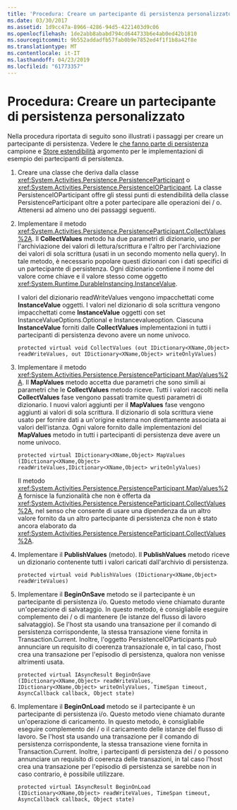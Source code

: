 ```yaml
---
title: 'Procedura: Creare un partecipante di persistenza personalizzato'
ms.date: 03/30/2017
ms.assetid: 1d9cc47a-8966-4286-94d5-4221403d9c06
ms.openlocfilehash: 1de2abb8ababd794cd644733b6e4ab0ed42b1810
ms.sourcegitcommit: 9b552addadfb57fab0b9e7852ed4f1f1b8a42f8e
ms.translationtype: MT
ms.contentlocale: it-IT
ms.lasthandoff: 04/23/2019
ms.locfileid: "61773357"
---
```

# <a name="how-to-create-a-custom-persistence-participant"></a>Procedura: Creare un partecipante di persistenza personalizzato
Nella procedura riportata di seguito sono illustrati i passaggi per creare un partecipante di persistenza. Vedere le [che fanno parte di persistenza](https://go.microsoft.com/fwlink/?LinkID=177735) campione e [Store estendibilità](store-extensibility.md) argomento per le implementazioni di esempio dei partecipanti di persistenza.  
  
1. Creare una classe che deriva dalla classe <xref:System.Activities.Persistence.PersistenceParticipant> o <xref:System.Activities.Persistence.PersistenceIOParticipant>. La classe PersistenceIOParticipant offre gli stessi punti di estendibilità della classe PersistenceParticipant oltre a poter partecipare alle operazioni dei / o. Attenersi ad almeno uno dei passaggi seguenti.  
  
2. Implementare il metodo <xref:System.Activities.Persistence.PersistenceParticipant.CollectValues%2A>. Il **CollectValues** metodo ha due parametri di dizionario, uno per l'archiviazione dei valori di lettura/scrittura e l'altro per l'archiviazione dei valori di sola scrittura (usati in un secondo momento nella query). In tale metodo, è necessario popolare questi dizionari con i dati specifici di un partecipante di persistenza. Ogni dizionario contiene il nome del valore come chiave e il valore stesso come oggetto <xref:System.Runtime.DurableInstancing.InstanceValue>.  
  
     I valori del dizionario readWriteValues vengono impacchettati come **InstanceValue** oggetti. I valori nel dizionario di sola scrittura vengono impacchettati come **InstanceValue** oggetti con set InstanceValueOptions.Optional e Instancevalueoption. Ciascuna **InstanceValue** forniti dalle **CollectValues** implementazioni in tutti i partecipanti di persistenza devono avere un nome univoco.  
  
    ```  
    protected virtual void CollectValues (out IDictionary<XName,Object> readWriteValues, out IDictionary<XName,Object> writeOnlyValues)  
    ```  
  
3. Implementare il metodo <xref:System.Activities.Persistence.PersistenceParticipant.MapValues%2A>. Il **MapValues** metodo accetta due parametri che sono simili ai parametri che le **CollectValues** metodo riceve. Tutti i valori raccolti nella **CollectValues** fase vengono passati tramite questi parametri di dizionario. I nuovi valori aggiunti per il **MapValues** fase vengono aggiunti ai valori di sola scrittura.  Il dizionario di sola scrittura viene usato per fornire dati a un'origine esterna non direttamente associata ai valori dell'istanza. Ogni valore fornito dalle implementazioni del **MapValues** metodo in tutti i partecipanti di persistenza deve avere un nome univoco.  
  
    ```  
    protected virtual IDictionary<XName,Object> MapValues (IDictionary<XName,Object> readWriteValues,IDictionary<XName,Object> writeOnlyValues)  
    ```  
  
     Il metodo <xref:System.Activities.Persistence.PersistenceParticipant.MapValues%2A> fornisce la funzionalità che non è offerta da <xref:System.Activities.Persistence.PersistenceParticipant.CollectValues%2A>, nel senso che consente di usare una dipendenza da un altro valore fornito da un altro partecipante di persistenza che non è stato ancora elaborato da <xref:System.Activities.Persistence.PersistenceParticipant.CollectValues%2A>.  
  
4. Implementare il **PublishValues** (metodo). Il **PublishValues** metodo riceve un dizionario contenente tutti i valori caricati dall'archivio di persistenza.  
  
    ```  
    protected virtual void PublishValues (IDictionary<XName,Object> readWriteValues)  
    ```  
  
5. Implementare il **BeginOnSave** metodo se il partecipante è un partecipante di persistenza i/o. Questo metodo viene chiamato durante un'operazione di salvataggio. In questo metodo, è consigliabile eseguire complemento dei / o di mantenere (le istanze del flusso di lavoro salvataggio).  Se l'host sta usando una transazione per il comando di persistenza corrispondente, la stessa transazione viene fornita in Transaction.Current.  Inoltre, l'oggetto PersistenceIOParticipants può annunciare un requisito di coerenza transazionale e, in tal caso, l'host crea una transazione per l'episodio di persistenza, qualora non venisse altrimenti usata.  
  
    ```  
    protected virtual IAsyncResult BeginOnSave (IDictionary<XName,Object> readWriteValues, IDictionary<XName,Object> writeOnlyValues, TimeSpan timeout, AsyncCallback callback, Object state)  
    ```  
  
6. Implementare il **BeginOnLoad** metodo se il partecipante è un partecipante di persistenza i/o. Questo metodo viene chiamato durante un'operazione di caricamento. In questo metodo, è consigliabile eseguire complemento dei / o il caricamento delle istanze del flusso di lavoro. Se l'host sta usando una transazione per il comando di persistenza corrispondente, la stessa transazione viene fornita in Transaction.Current. Inoltre, i partecipanti di persistenza dei / o possono annunciare un requisito di coerenza delle transazioni, in tal caso l'host crea una transazione per l'episodio di persistenza se sarebbe non in caso contrario, è possibile utilizzare.  
  
    ```  
    protected virtual IAsyncResult BeginOnLoad (IDictionary<XName,Object> readWriteValues, TimeSpan timeout, AsyncCallback callback, Object state)  
    ```
